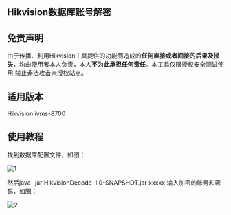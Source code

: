 ## Hikvision数据库账号解密



## 免责声明

由于传播、利用Hikvision工具提供的功能而造成的**任何直接或者间接的后果及损失**，均由使用者本人负责，本人**不为此承担任何责任**。本工具仅限授权安全测试使用,禁止非法攻击未授权站点。



## 适用版本

Hikvision ivms-8700



## 使用教程

找到数据库配置文件，如图：

![1](/Users/iven/tools/Github/HikvisionDecode/images/1.png)

然后java -jar HikvisionDecode-1.0-SNAPSHOT.jar xxxxx  输入加密的账号和密码，如图：

![2](/Users/iven/tools/Github/HikvisionDecode/images/2.png)